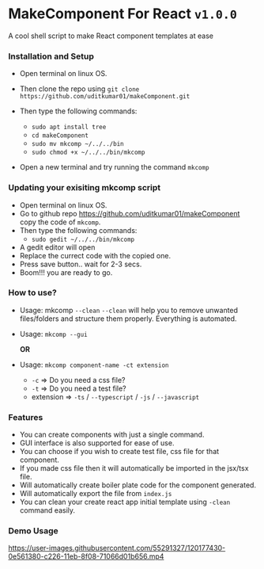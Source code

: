 # MakeComponent For React `v1.0.0`

A cool shell script to make React component templates at ease

### Installation and Setup

-   Open terminal on linux OS.
-   Then clone the repo using `git clone https://github.com/uditkumar01/makeComponent.git`
-   Then type the following commands:

    -   `sudo apt install tree`
    -   `cd makeComponent`
    -   `sudo mv mkcomp ~/../../bin`
    -   `sudo chmod +x ~/../../bin/mkcomp`

-   Open a new terminal and try running the command `mkcomp`

### Updating your exisiting mkcomp script

-   Open terminal on linux OS.
-   Go to github repo https://github.com/uditkumar01/makeComponent copy the code of `mkcomp`.
-   Then type the following commands:
    -   `sudo gedit ~/../../bin/mkcomp`
-   A gedit editor will open
-   Replace the currect code with the copied one.
-   Press save button.. wait for 2-3 secs.
-   Boom!!! you are ready to go.

### How to use?

-   Usage: mkcomp `--clean`
    `--clean` will help you to remove unwanted files/folders and structure them properly. Everything is automated.

-   Usage: `mkcomp --gui`

    **OR**

-   Usage: `mkcomp component-name -ct extension`

    -   `-c` => Do you need a css file?
    -   `-t` => Do you need a test file?
    -   extension => `-ts` / `--typescript` / `-js` / `--javascript`

### Features

-   You can create components with just a single command.
-   GUI interface is also supported for ease of use.
-   You can choose if you wish to create test file, css file for that component.
-   If you made css file then it will automatically be imported in the jsx/tsx file.
-   Will automatically create boiler plate code for the component generated.
-   Will automatically export the file from `index.js`
-   You can clean your create react app initial template using `-clean` command easily.

### Demo Usage

https://user-images.githubusercontent.com/55291327/120177430-0e561380-c226-11eb-8f08-71066d01b656.mp4

